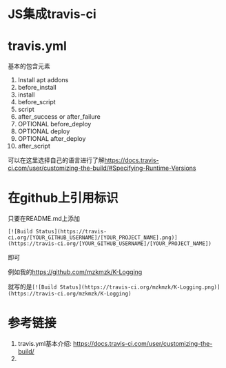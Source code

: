# JS集成travis-ci

# travis.yml

基本的包含元素

1. Install apt addons
2. before_install
3. install
4. before_script
5. script
6. after_success or after_failure
7. OPTIONAL before_deploy
8. OPTIONAL deploy
9. OPTIONAL after_deploy
10. after_script

可以在这里选择自己的语言进行了解<https://docs.travis-ci.com/user/customizing-the-build/#Specifying-Runtime-Versions>

# 在github上引用标识

只要在README.md上添加

```shell
[![Build Status](https://travis-ci.org/[YOUR_GITHUB_USERNAME]/[YOUR_PROJECT_NAME].png)](https://travis-ci.org/[YOUR_GITHUB_USERNAME]/[YOUR_PROJECT_NAME])
```
即可

例如我的<https://github.com/mzkmzk/K-Logging>

就写的是`[![Build Status](https://travis-ci.org/mzkmzk/K-Logging.png)](https://travis-ci.org/mzkmzk/K-Logging)
`





# 参考链接

1. travis.yml基本介绍: https://docs.travis-ci.com/user/customizing-the-build/
2. 
